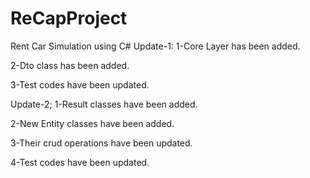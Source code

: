 # ReCapProject
Rent Car Simulation using C#
Update-1:
1-Core Layer has been added.

2-Dto class has been added.

3-Test codes have been updated.


Update-2;
1-Result classes have been added.

2-New Entity classes have been added.

3-Their crud operations have been updated.

4-Test codes have been updated.
